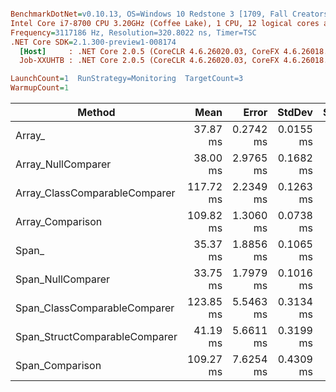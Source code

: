 ``` ini

BenchmarkDotNet=v0.10.13, OS=Windows 10 Redstone 3 [1709, Fall Creators Update] (10.0.16299.248)
Intel Core i7-8700 CPU 3.20GHz (Coffee Lake), 1 CPU, 12 logical cores and 6 physical cores
Frequency=3117186 Hz, Resolution=320.8022 ns, Timer=TSC
.NET Core SDK=2.1.300-preview1-008174
  [Host]     : .NET Core 2.0.5 (CoreCLR 4.6.26020.03, CoreFX 4.6.26018.01), 64bit RyuJIT
  Job-XXUHTB : .NET Core 2.0.5 (CoreCLR 4.6.26020.03, CoreFX 4.6.26018.01), 64bit RyuJIT

LaunchCount=1  RunStrategy=Monitoring  TargetCount=3  
WarmupCount=1  

```
|                        Method |      Mean |     Error |    StdDev | Scaled |
|------------------------------ |----------:|----------:|----------:|-------:|
|                        Array_ |  37.87 ms | 0.2742 ms | 0.0155 ms |   1.00 |
|            Array_NullComparer |  38.00 ms | 2.9765 ms | 0.1682 ms |   1.00 |
| Array_ClassComparableComparer | 117.72 ms | 2.2349 ms | 0.1263 ms |   3.11 |
|              Array_Comparison | 109.82 ms | 1.3060 ms | 0.0738 ms |   2.90 |
|                         Span_ |  35.37 ms | 1.8856 ms | 0.1065 ms |   0.93 |
|             Span_NullComparer |  33.75 ms | 1.7979 ms | 0.1016 ms |   0.89 |
|  Span_ClassComparableComparer | 123.85 ms | 5.5463 ms | 0.3134 ms |   3.27 |
| Span_StructComparableComparer |  41.19 ms | 5.6611 ms | 0.3199 ms |   1.09 |
|               Span_Comparison | 109.27 ms | 7.6254 ms | 0.4309 ms |   2.89 |
